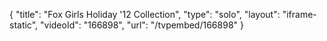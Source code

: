 {
    "title": "Fox Girls Holiday '12 Collection",
    "type": "solo",
    "layout": "iframe-static",
    "videoId": "166898",
    "url": "\/tvpembed\/166898"
}